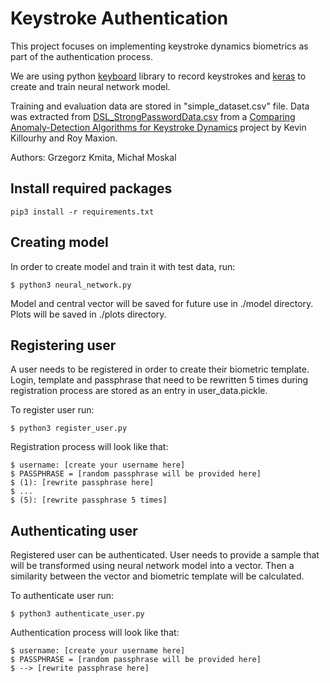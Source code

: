 # Keystroke Authentication

This project focuses on implementing keystroke dynamics biometrics as part of the authentication process.

We are using python [keyboard](https://pypi.org/project/keyboard/) library to record keystrokes and 
[keras](https://keras.io/) to create and train neural network model.

Training and evaluation data are stored in "simple_dataset.csv" file. Data was extracted from
[DSL_StrongPasswordData.csv](https://www.cs.cmu.edu/~keystroke/DSL-StrongPasswordData.csv) from a
[Comparing Anomaly-Detection Algorithms for Keystroke Dynamics](https://www.cs.cmu.edu/~maxion/pubs/KillourhyMaxion09.pdf)
project by Kevin Killourhy and Roy Maxion.

Authors: Grzegorz Kmita, Michał Moskal

## Install required packages

```
pip3 install -r requirements.txt
```


## Creating model

In order to create model and train it with test data, run:

```
$ python3 neural_network.py
```

Model and central vector will be saved for future use in ./model directory.
Plots will be saved in ./plots directory.

## Registering user

A user needs to be registered in order to create their biometric template. Login, template and passphrase that need to be
rewritten 5 times during registration process are stored as an entry in user_data.pickle.

To register user run:

```
$ python3 register_user.py
```

Registration process will look like that:

```
$ username: [create your username here]
$ PASSPHRASE = [random passphrase will be provided here]
$ (1): [rewrite passphrase here]
$ ...
$ (5): [rewrite passphrase 5 times]
```

## Authenticating user

Registered user can be authenticated. User needs to provide a sample that will
be transformed using neural network model into a vector. Then a similarity between 
the vector and biometric template will be calculated.

To authenticate user run:

```
$ python3 authenticate_user.py
```

Authentication process will look like that:

```
$ username: [create your username here]
$ PASSPHRASE = [random passphrase will be provided here]
$ --> [rewrite passphrase here]
```